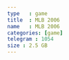 ```yaml
---
type   : game
title  : MLB 2006
name   : MLB 2006
categories: [game]
telegram : 1054
size : 2.5 GB
---
```



